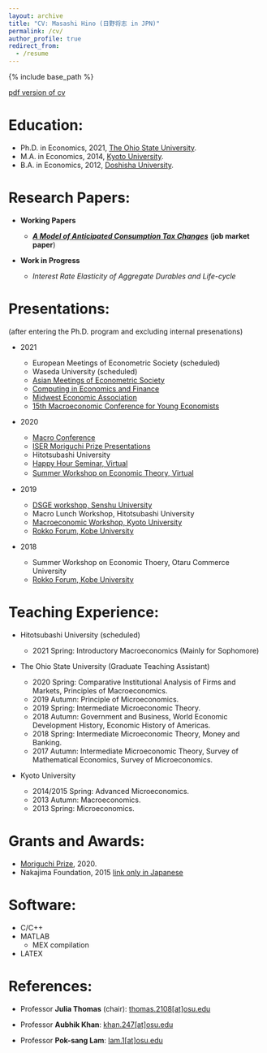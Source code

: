 ```yaml
---
layout: archive
title: "CV: Masashi Hino (日野将志 in JPN)"
permalink: /cv/
author_profile: true
redirect_from:
  - /resume
---
```


{% include base_path %}

[pdf version of cv](/files/Hino_CV.pdf)

<!-- 
Current Position: \
======\
* Assistant Professor,  2021 April-, [Hitotsubashi University, Graduate School of Economics](https://www.econ.hit-u.ac.jp/eng/index.html)\
-->

Education:
======
* Ph.D. in Economics, 2021, [The Ohio State University](https://economics.osu.edu/).
* M.A. in Economics, 2014, [Kyoto University](https://www.econ.kyoto-u.ac.jp/en/).
* B.A. in Economics, 2012, [Doshisha University](https://www.econ.doshisha.ac.jp/en/).


Research Papers:
======
* **Working Papers**

  * ***[A Model of Anticipated Consumption Tax Changes](/files/Hino_CT_Irr_paper_2021Jan.pdf)*** (**job market paper**)
* **Work in Progress**
  * *Interest Rate Elasticity of Aggregate Durables and Life-cycle*
  
Presentations: 
======
(after entering the Ph.D. program and excluding internal presenations)
* 2021 
  * European Meetings of Econometric Society (scheduled)
  * Waseda University (scheduled)
  * [Asian Meetings of Econometric Society](https://ames.curtin.edu.my/)
  * [Computing in Economics and Finance](https://comp-econ.org/CEF_2021/) 
  * [Midwest Economic Association](http://mea.grinnell.edu/) 
  * [15th Macroeconomic Conference for Young Economists](http://www.macro.kier.kyoto-u.ac.jp/20210216.pdf)
* 2020
  * [Macro Conference](https://ies.keio.ac.jp/en/events/13319/)
  * [ISER Moriguchi Prize Presentations](https://www.iser.osaka-u.ac.jp/seminar/index.html) 
  * Hitotsubashi University
  * [Happy Hour Seminar, Virtual](https://sites.google.com/view/happyhourseminar/home) 
  <!--- * Hitotsubashi Univ, Virtual-->
  * [Summer Workshop on Economic Theory, Virtual](https://sites.google.com/view/swetotaruhokudai/swet2020/%E8%B2%A1%E6%94%BF)　
  
* 2019
  * [DSGE workshop, Senshu University](https://www.kengonutahara.com/dsge-workshop)
  * Macro Lunch Workshop, Hitotsubashi University
  * [Macroeconomic Workshop, Kyoto University](https://sites.google.com/site/kyotomacroecon/)
  * [Rokko Forum, Kobe University](http://www.econ.kobe-u.ac.jp/activity/seminar/rokko/rf2019.html)
* 2018
  * Summer Workshop on Economic Thoery, Otaru Commerce University
  * [Rokko Forum, Kobe University](http://www.econ.kobe-u.ac.jp/activity/seminar/rokko/rf2018.html)
  
Teaching Experience:
======
* Hitotsubashi University (scheduled)
  * 2021 Spring: Introductory Macroeconomics (Mainly for Sophomore)

* The Ohio State University (Graduate Teaching Assistant)
  * 2020 Spring: Comparative Institutional Analysis of Firms and Markets, Principles of Macroeconomics. 
  * 2019 Autumn: Principle of Microeconomics. 
  * 2019 Spring: Intermediate Microeconomic Theory. 
  * 2018 Autumn: Government and Business, World Economic Development History, Economic History of Americas. 
  * 2018 Spring: Intermediate Microeconomic Theory, Money and Banking. 
  * 2017 Autumn: Intermediate Microeconomic Theory, Survey of Mathematical Economics, Survey of Microeconomics. 
* Kyoto University 
  * 2014/2015 Spring: Advanced Microeconomics. 
  * 2013 Autumn: Macroeconomics. 
  * 2013 Spring: Microeconomics. 
    
Grants and Awards:
======
* [Moriguchi Prize](https://www.iser.osaka-u.ac.jp/moriguchi/moriguchi_en.html), 2020.
* Nakajima Foundation, 2015 [link only in Japanese](http://www.nakajimafound.or.jp/)

Software:
======
* C/C++
* MATLAB
  * MEX compilation
* LATEX

References:
======
* Professor **Julia Thomas** (chair): [thomas.2108[at]osu.edu](mailto:thomas.2108@osu.edu)
  
* Professor **Aubhik Khan**:  [khan.247[at]osu.edu](mailto:khan.247@osu.edu)

* Professor **Pok-sang Lam**: [lam.1[at]osu.edu](mailto:lam.1@osu.edu)

<!--- <span style="color: blue; ">**final update in 2021 Jan**</span>  -->
